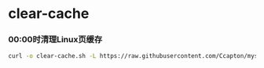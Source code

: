 # clear-cache
### 00:00时清理Linux页缓存

``` bash
curl -o clear-cache.sh -L https://raw.githubusercontent.com/Ccapton/myshell/master/clear-cache/clear-cache.sh
```

